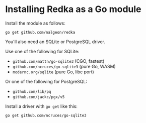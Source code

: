# Installing Redka as a Go module

Install the module as follows:

```shell
go get github.com/nalgeon/redka
```

You'll also need an SQLite or PostgreSQL driver.

Use one of the following for SQLite:

-   `github.com/mattn/go-sqlite3` (CGO, fastest)
-   `github.com/ncruces/go-sqlite3` (pure Go, WASM)
-   `modernc.org/sqlite` (pure Go, libc port)

Or one of the following for PostgreSQL:

-   `github.com/lib/pq`
-   `github.com/jackc/pgx/v5`

Install a driver with `go get` like this:

```shell
go get github.com/ncruces/go-sqlite3
```
